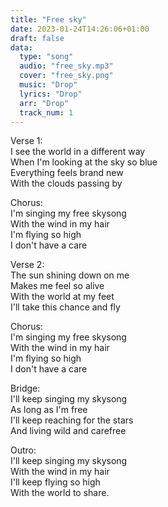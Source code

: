 ```yaml
---
title: "Free sky"
date: 2023-01-24T14:26:06+01:00
draft: false
data:
  type: "song"
  audio: "free_sky.mp3"
  cover: "free_sky.png"
  music: "Drop"
  lyrics: "Drop"
  arr: "Drop"
  track_num: 1
---
```


Verse 1:  
I see the world in a different way  
When I'm looking at the sky so blue  
Everything feels brand new  
With the clouds passing by  

Chorus:  
I'm singing my free skysong  
With the wind in my hair  
I'm flying so high  
I don't have a care  

Verse 2:  
The sun shining down on me  
Makes me feel so alive  
With the world at my feet  
I'll take this chance and fly  

Chorus:  
I'm singing my free skysong  
With the wind in my hair  
I'm flying so high  
I don't have a care  

Bridge:  
I'll keep singing my skysong  
As long as I'm free  
I'll keep reaching for the stars  
And living wild and carefree  

Outro:  
I'll keep singing my skysong  
With the wind in my hair  
I'll keep flying so high  
With the world to share.  